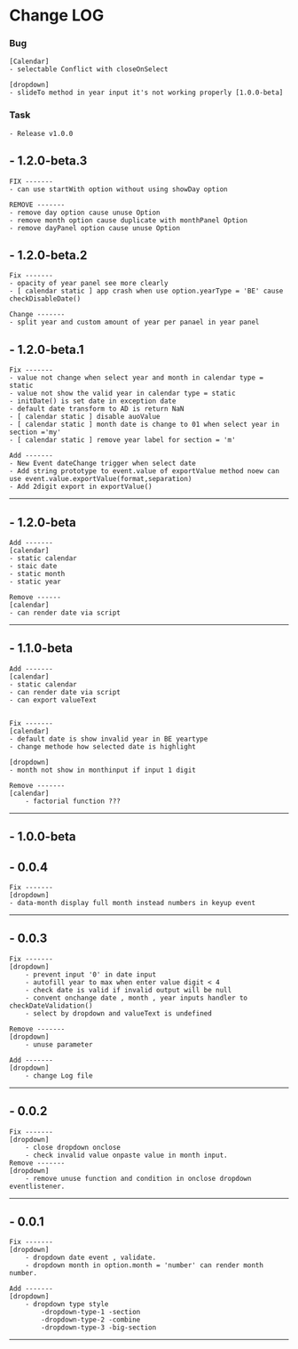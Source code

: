 # Change LOG
### Bug 
    [Calendar]
    - selectable Conflict with closeOnSelect

    [dropdown]
    - slideTo method in year input it's not working properly [1.0.0-beta]

### Task 
    - Release v1.0.0

## - 1.2.0-beta.3
    FIX -------
    - can use startWith option without using showDay option

    REMOVE -------
    - remove day option cause unuse Option
    - remove month option cause duplicate with monthPanel Option
    - remove dayPanel option cause unuse Option

## - 1.2.0-beta.2
    Fix -------
    - opacity of year panel see more clearly
    - [ calendar static ] app crash when use option.yearType = 'BE' cause checkDisableDate()

    Change -------
    - split year and custom amount of year per panael in year panel 


## - 1.2.0-beta.1

    Fix -------
    - value not change when select year and month in calendar type = static
    - value not show the valid year in calendar type = static
    - initDate() is set date in exception date 
    - default date transform to AD is return NaN
    - [ calendar static ] disable auoValue
    - [ calendar static ] month date is change to 01 when select year in section ='my'
    - [ calendar static ] remove year label for section = 'm'

    Add -------
    - New Event dateChange trigger when select date 
    - Add string prototype to event.value of exportValue method noew can use event.value.exportValue(format,separation)
    - Add 2digit export in exportValue() 
    

---------------------------------
## - 1.2.0-beta
    Add -------
    [calendar]
    - static calendar
    - staic date
    - static month
    - static year

    Remove ------
    [calendar]
    - can render date via script

--------------------------------

## - 1.1.0-beta
    Add -------
    [calendar]
    - static calendar
    - can render date via script
    - can export valueText 


    Fix -------
    [calendar]
    - default date is show invalid year in BE yeartype
    - change methode how selected date is highlight 

    [dropdown]
    - month not show in monthinput if input 1 digit  

    Remove -------
    [calendar]
        - factorial function ???
        
--------------------------------
## - 1.0.0-beta 

## - 0.0.4
    Fix -------
    [dropdown]
    - data-month display full month instead numbers in keyup event 

--------------------------------

## - 0.0.3
    Fix -------
    [dropdown]
        - prevent input '0' in date input
        - autofill year to max when enter value digit < 4  
        - check date is valid if invalid output will be null
        - convent onchange date , month , year inputs handler to checkDateValidation()
        - select by dropdown and valueText is undefined

    Remove -------
    [dropdown]
        - unuse parameter

    Add -------
    [dropdown]
        - change Log file
    
---------------------------------

## - 0.0.2
    Fix -------
    [dropdown]
        - close dropdown onclose 
        - check invalid value onpaste value in month input.
    Remove -------
    [dropdown]
        - remove unuse function and condition in onclose dropdown eventlistener.

---------------------------------

## - 0.0.1
    Fix ------- 
    [dropdown]
        - dropdown date event , validate. 
        - dropdown month in option.month = 'number' can render month number.

    Add -------
    [dropdown]
        - dropdown type style
            -dropdown-type-1 -section
            -dropdown-type-2 -combine
            -dropdown-type-3 -big-section


---------------------------------
